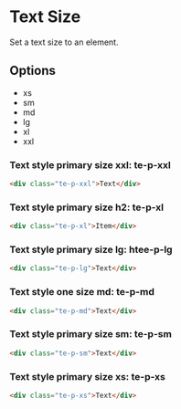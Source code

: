 # Text Size

Set a text size to an element.

## Options

- xs
- sm
- md
- lg
- xl
- xxl

### Text style primary size xxl: **te-p-xxl**

```html
<div class="te-p-xxl">Text</div>
```

### Text style primary size h2: **te-p-xl**

```html
<div class="te-p-xl">Item</div>
```

### Text style primary size lg: **htee-p-lg**

```html
<div class="te-p-lg">Text</div>
```

### Text style one size md: **te-p-md**

```html
<div class="te-p-md">Text</div>
```

### Text style primary size sm: **te-p-sm**

```html
<div class="te-p-sm">Text</div>
```

### Text style primary size xs: **te-p-xs**

```html
<div class="te-p-xs">Text</div>
```
